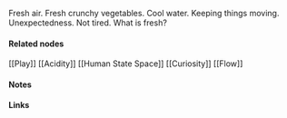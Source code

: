 ---
---

Fresh air. 
Fresh crunchy vegetables. 
Cool water. 
Keeping things moving. 
Unexpectedness.
Not tired.
What is fresh?



#### Related nodes

[[Play]]
[[Acidity]]
[[Human State Space]]
[[Curiosity]]
[[Flow]]



#### Notes




#### Links